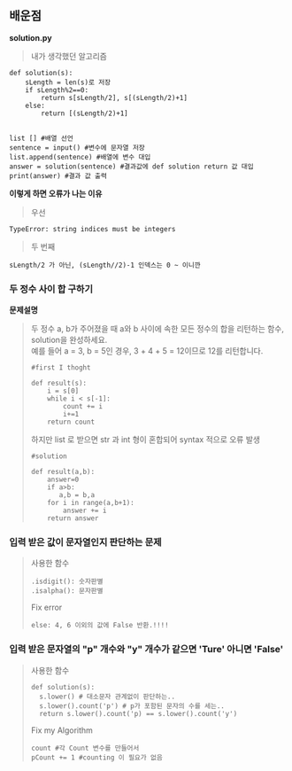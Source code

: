 ## 배운점

**solution.py**
> 내가 생각했던 알고리즘
```
def solution(s):
    sLength = len(s)로 저장
    if sLength%2==0:
        return s[sLength/2], s[(sLength/2)+1]
    else:
        return [(sLength/2)+1]


list [] #배열 선언
sentence = input() #변수에 문자열 저장
list.append(sentence) #배열에 변수 대입
answer = solution(sentence) #결과값에 def solution return 값 대입
print(answer) #결과 값 출력
```
**이렇게 하면 오류가 나는 이유**
> 우선
```
TypeError: string indices must be integers
```
> 두 번째
```
sLength/2 가 아닌, (sLength//2)-1 인덱스는 0 ~ 이니깐
```

### 두 정수 사이 합 구하기
**문제설명**
> 두 정수 a, b가 주어졌을 때 a와 b 사이에 속한 모든 정수의 합을 리턴하는 함수, solution을 완성하세요.  
> 예를 들어 a = 3, b = 5인 경우, 3 + 4 + 5 = 12이므로 12를 리턴합니다.
> ```
> #first I thoght
> 
> def result(s):
>     i = s[0]
>     while i < s[-1]:
>         count += i
>         i+=1
>     return count
> ```
> 하지만 list 로 받으면 str 과 int 형이 혼합되어 syntax 적으로 오류 발생
> ```
> #solution
> 
> def result(a,b):
>     answer=0
>     if a>b:
>        a,b = b,a
>     for i in range(a,b+1):
>         answer += i
>     return answer
> ```

### 입력 받은 값이 문자열인지 판단하는 문제
> 사용한 함수
> ```
> .isdigit(): 숫자판별
> .isalpha(): 문자판별
> ```
> Fix error
> ```
> else: 4, 6 이외의 값에 False 반환.!!!!
> ```


### 입력 받은 문자열의 "p" 개수와 "y" 개수가 같으면 'Ture' 아니면 'False'
> 사용한 함수
> ```
> def solution(s): 
>   s.lower() # 대소문자 관계없이 판단하는..
>   s.lower().count('p') # p가 포함된 문자의 수를 세는..
>   return s.lower().count('p) == s.lower().count('y')
> ```
> Fix my Algorithm
> ```
> count #각 Count 변수를 만들어서
> pCount += 1 #counting 이 필요가 없음
> ```